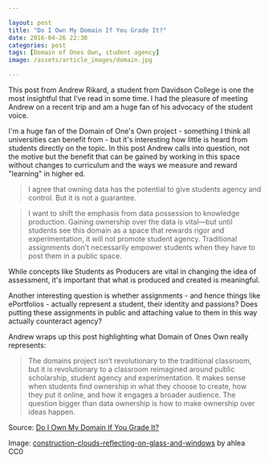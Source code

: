 ```yaml
---

layout: post
title: "Do I Own My Domain If You Grade It?"
date: 2016-04-26 22:30	
categories: post
tags: [Domain of Ones Own, student agency]
image: /assets/article_images/domain.jpg

---
```


This post from Andrew Rikard, a student from Davidson College is one the most insightful that I've read in some time. I had the pleasure of meeting Andrew on a recent trip and am a huge fan of his advocacy of the student voice. 

I'm a huge fan of the Domain of One's Own project - something I think all universities can benefit from - but it's interesting how little is heard from students directly on the topic. In this post Andrew calls into question, not the motive but the benefit that can be gained by working in this space without changes to curriculum and the ways we measure and reward "learning" in higher ed. 

>I agree that owning data has the potential to give students agency and control. But it is not a guarantee.

>I want to shift the emphasis from data possession to knowledge production. Gaining ownership over the data is vital—but until students see this domain as a space that rewards rigor and experimentation, it will not promote student agency. Traditional assignments don’t necessarily empower students when they have to post them in a public space.

While concepts like Students as Producers are vital in changing the idea of assessment, it's important that what is produced and created is meaningful. 

Another interesting question is whether assignments - and hence things like ePortfolios - actually represent a student, their identity and passions? Does putting these assignments in public and attaching value to them in this way actually counteract agency?

Andrew wraps up this post highlighting what Domain of Ones Own really represents:

>The domains project isn’t revolutionary to the traditional classroom, but it is revolutionary to a classroom reimagined around public scholarship, student agency and experimentation. It makes sense when students find ownership in what they choose to create, how they put it online, and how it engages a broader audience. The question bigger than data ownership is how to make ownership over ideas happen.

Source: [Do I Own My Domain If You Grade It?](https://www.edsurge.com/news/2015-08-10-do-i-own-my-domain-if-you-grade-it)
 
Image: [construction-clouds-reflecting-on-glass-and-windows](https://flic.kr/p/nYDz37) by ahlea CC0